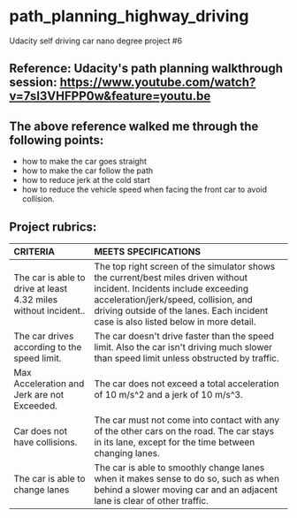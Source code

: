 # path_planning_highway_driving
Udacity self driving car nano degree project #6
## Reference: Udacity's path planning walkthrough session: https://www.youtube.com/watch?v=7sI3VHFPP0w&feature=youtu.be
## The above reference walked me through the following points:
- how to make the car goes straight
- how to make the car follow the path 
- how to reduce jerk at the cold start
- how to reduce the vehicle speed when facing the front car to avoid collision. 
## Project rubrics:
CRITERIA                                                        |MEETS SPECIFICATIONS|
:---                                                            |:-                  |
The car is able to drive at least 4.32 miles without incident.. | The top right screen of the simulator shows the current/best miles driven without incident. Incidents include exceeding acceleration/jerk/speed, collision, and driving outside of the lanes. Each incident case is also listed below in more detail.                                                     |
The car drives according to the speed limit.                    |The car doesn't drive faster than the speed limit. Also the car isn't driving much slower than speed limit unless obstructed by traffic.                    |
Max Acceleration and Jerk are not Exceeded.                     |The car does not exceed a total acceleration of 10 m/s^2 and a jerk of 10 m/s^3.                                                                                |
Car does not have collisions.                               |The car must not come into contact with any of the other cars on the road.      The car stays in its lane, except for the time between changing lanes.|The car doesn't spend more than a 3 second length out side the lane lanes during changing lanes, and every other time the car stays inside one of the 3 lanes on the right hand side of the road.|
The car is able to change lanes|The car is able to smoothly change lanes when it makes sense to do so, such as when behind a slower moving car and an adjacent lane is clear of other traffic.|
